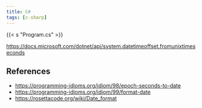 ```yaml
---
title: C#
tags: [c-sharp]
---
```


{{< s "Program.cs" >}}

<https://docs.microsoft.com/dotnet/api/system.datetimeoffset.fromunixtimeseconds>

## References

- <https://programming-idioms.org/idiom/98/epoch-seconds-to-date>
- <https://programming-idioms.org/idiom/99/format-date>
- <https://rosettacode.org/wiki/Date_format>
